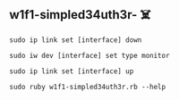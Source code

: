 ## w1f1-simpled34uth3r- ☠️

```
sudo ip link set [interface] down

sudo iw dev [interface] set type monitor

sudo ip link set [interface] up
```

```
sudo ruby w1f1-simpled34uth3r.rb --help
```
